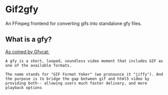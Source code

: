 # Gif2gfy

An FFmpeg frontend for converting gifs into standalone gfy files.

## What is a gfy?

[As coined by Gfycat:](https://gfycat.com/about#gfy)

    A gfy is a short, looped, soundless video moment that includes GIF as one of the available formats.

    The name stands for "GIF Format Yoker" (we pronounce it "jiffy"). And the purpose is to bridge the gap between gif and html5 video by providing both-- allowing users much faster delivery, and more playback options
